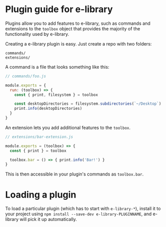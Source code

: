 # Plugin guide for e-library

Plugins allow you to add features to e-library, such as commands and
extensions to the `toolbox` object that provides the majority of the functionality
used by e-library.

Creating a e-library plugin is easy. Just create a repo with two folders:

```
commands/
extensions/
```

A command is a file that looks something like this:

```js
// commands/foo.js

module.exports = {
  run: (toolbox) => {
    const { print, filesystem } = toolbox

    const desktopDirectories = filesystem.subdirectories(`~/Desktop`)
    print.info(desktopDirectories)
  }
}
```

An extension lets you add additional features to the `toolbox`.

```js
// extensions/bar-extension.js

module.exports = (toolbox) => {
  const { print } = toolbox

  toolbox.bar = () => { print.info('Bar!') }
}
```

This is then accessible in your plugin's commands as `toolbox.bar`.

# Loading a plugin

To load a particular plugin (which has to start with `e-library-*`),
install it to your project using `npm install --save-dev e-library-PLUGINNAME`,
and e-library will pick it up automatically.
